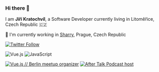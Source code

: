 ### Hi there 👋

I am **Jiří Kratochvíl**, a Software Developer currently living in Litoměřice, Czech Republic 🇨🇿

🏢 I'm currently working in [Sharry](https://www.sharry.tech), Prague, Czech Republic

[![Twitter Follow][twitter-image]](https://twitter.com/sedrickcz)

![Vue.js][vue-image]
![JavaScript][js-image]

[![Vue.js // Berlin meetup organizer][vue-berlin]](https://vuejs.berlin)
[![After Talk Podcast host][after-talk]](https://open.spotify.com/episode/6JckzkuVZogoH97aHftk2i?si=YuUsGdlISfOemvK7LSY3Kg)


[web-image]: https://img.shields.io/badge/%20-kratochvil.tech-brightgreen?style=flat-square&logo=google-chrome&logoColor=white
[vue-image]: https://img.shields.io/badge/-Vue.js-42b883?style=flat-square&logo=vue.js&logoColor=white
[js-image]: https://img.shields.io/badge/%20-JavaScript-grey?style=flat-square&logo=javascript&logoColor=f7df1e
[twitter-image]: https://img.shields.io/twitter/follow/sedrickcz?style=social
[vue-berlin]: https://img.shields.io/badge/-Vue.js%20//%20Berlin%20Meetup%20organizer-42b883?style=flat-square&logo=vue.js&logoColor=white
[after-talk]: https://img.shields.io/badge/-After%20Talk%20Podcast%20host-000?style=flat-square&logo=vue.js&logoColor=white

<!--
**sedrickcz/sedrickcz** is a ✨ _special_ ✨ repository because its `README.md` (this file) appears on your GitHub profile.

Here are some ideas to get you started:

- 🔭 I’m currently working on ...
- 🌱 I’m currently learning ...
- 👯 I’m looking to collaborate on ...
- 🤔 I’m looking for help with ...
- 💬 Ask me about ...
- 📫 How to reach me: ...
- 😄 Pronouns: ...
- ⚡ Fun fact: ...
- [![Homepage][web-image]](https://kratochvil.tech/)
-->

